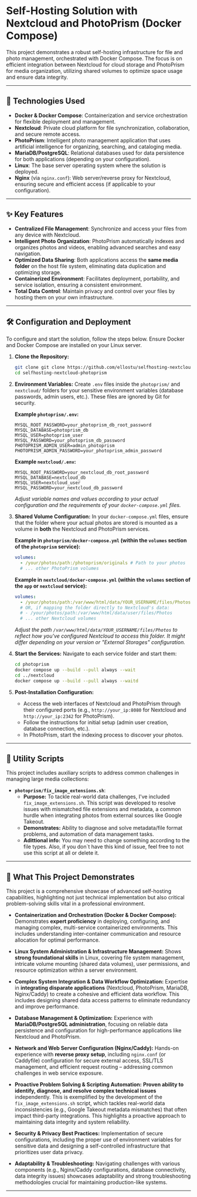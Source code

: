 # Self-Hosting Solution with Nextcloud and PhotoPrism (Docker Compose)

This project demonstrates a robust self-hosting infrastructure for file and photo management, orchestrated with Docker Compose. The focus is on efficient integration between Nextcloud for cloud storage and PhotoPrism for media organization, utilizing shared volumes to optimize space usage and ensure data integrity.

---

## 🚀 Technologies Used

* **Docker & Docker Compose**: Containerization and service orchestration for flexible deployment and management.
* **Nextcloud**: Private cloud platform for file synchronization, collaboration, and secure remote access.
* **PhotoPrism**: Intelligent photo management application that uses artificial intelligence for organizing, searching, and cataloging media.
* **MariaDB/PostgreSQL**: Relational databases used for data persistence for both applications (depending on your configuration).
* **Linux**: The base server operating system where the solution is deployed.
* **Nginx** (via `nginx.conf`): Web server/reverse proxy for Nextcloud, ensuring secure and efficient access (if applicable to your configuration).

---

## ✨ Key Features

* **Centralized File Management**: Synchronize and access your files from any device with Nextcloud.
* **Intelligent Photo Organization**: PhotoPrism automatically indexes and organizes photos and videos, enabling advanced searches and easy navigation.
* **Optimized Data Sharing**: Both applications access the **same media folder** on the host file system, eliminating data duplication and optimizing storage.
* **Containerized Environment**: Facilitates deployment, portability, and service isolation, ensuring a consistent environment.
* **Total Data Control**: Maintain privacy and control over your files by hosting them on your own infrastructure.

---

## 🛠️ Configuration and Deployment

To configure and start the solution, follow the steps below. Ensure Docker and Docker Compose are installed on your Linux server.

1.  **Clone the Repository:**
    ```bash
    git clone git clone https://github.com/ellostu/selfhosting-nextcloud-photoprism.git
    cd selfhosting-nextcloud-photoprism
    ```

2.  **Environment Variables:**
    Create `.env` files inside the `photoprism/` and `nextcloud/` folders for your sensitive environment variables (database passwords, admin users, etc.). These files are ignored by Git for security.

    **Example `photoprism/.env`:**
    ```
    MYSQL_ROOT_PASSWORD=your_photoprism_db_root_password
    MYSQL_DATABASE=photoprism_db
    MYSQL_USER=photoprism_user
    MYSQL_PASSWORD=your_photoprism_db_password
    PHOTOPRISM_ADMIN_USER=admin_photoprism
    PHOTOPRISM_ADMIN_PASSWORD=your_photoprism_admin_password
    ```

    **Example `nextcloud/.env`:**
    ```
    MYSQL_ROOT_PASSWORD=your_nextcloud_db_root_password
    MYSQL_DATABASE=nextcloud_db
    MYSQL_USER=nextcloud_user
    MYSQL_PASSWORD=your_nextcloud_db_password
    ```
    *Adjust variable names and values according to your actual configuration and the requirements of your `docker-compose.yml` files.*

3.  **Shared Volume Configuration:**
    In your `docker-compose.yml` files, ensure that the folder where your actual photos are stored is mounted as a volume in **both** the Nextcloud and PhotoPrism services.

    **Example in `photoprism/docker-compose.yml` (within the `volumes` section of the `photoprism` service):**
    ```yaml
    volumes:
      - /your/photos/path:/photoprism/originals # Path to your photos
      # ... other PhotoPrism volumes
    ```

    **Example in `nextcloud/docker-compose.yml` (within the `volumes` section of the `app` or `nextcloud` service):**
    ```yaml
    volumes:
      - /your/photos/path:/var/www/html/data/YOUR_USERNAME/files/Photos # Example mounting for a specific user
      # OR, if mapping the folder directly to Nextcloud's data:
      # - /your/photos/path:/var/www/html/data/user/files/Photos
      # ... other Nextcloud volumes
    ```
    *Adjust the path `/var/www/html/data/YOUR_USERNAME/files/Photos` to reflect how you've configured Nextcloud to access this folder. It might differ depending on your version or "External Storages" configuration.*

4.  **Start the Services:**
    Navigate to each service folder and start them:

    ```bash
    cd photoprism
    docker compose up --build --pull always --wait
    cd ../nextcloud
    docker compose up --build --pull always --waitd
    ```

5.  **Post-Installation Configuration:**
    * Access the web interfaces of Nextcloud and PhotoPrism through their configured ports (e.g., `http://your_ip:8080` for Nextcloud and `http://your_ip:2342` for PhotoPrism).
    * Follow the instructions for initial setup (admin user creation, database connection, etc.).
    * In PhotoPrism, start the indexing process to discover your photos.

---

## 🔧 Utility Scripts

This project includes auxiliary scripts to address common challenges in managing large media collections:

* **`photoprism/fix_image_extensions.sh`**:
    * **Purpose:** To tackle real-world data challenges, I've included `fix_image_extensions.sh`. This script was developed to resolve issues with mismatched file extensions and metadata, a common hurdle when integrating photos from external sources like Google Takeout.
    * **Demonstrates:** Ability to diagnose and solve metadata/file format problems, and automation of data management tasks.
    * **Adittional info:** You may need to change something according to the file types. Also, if you don`t have this kind of issue, feel free to not use this script at all or delete it.

---

## 🎯 What This Project Demonstrates

This project is a comprehensive showcase of advanced self-hosting capabilities, highlighting not just technical implementation but also critical problem-solving skills vital in a professional environment.

* **Containerization and Orchestration (Docker & Docker Compose):** Demonstrates **expert proficiency** in deploying, configuring, and managing complex, multi-service containerized environments. This includes understanding inter-container communication and resource allocation for optimal performance.

* **Linux System Administration & Infrastructure Management:** Shows **strong foundational skills** in Linux, covering file system management, intricate volume mounting (shared data volumes), user permissions, and resource optimization within a server environment.

* **Complex System Integration & Data Workflow Optimization:** Expertise in **integrating disparate applications** (Nextcloud, PhotoPrism, MariaDB, Nginx/Caddy) to create a cohesive and efficient data workflow. This includes designing shared data access patterns to eliminate redundancy and improve performance.

* **Database Management & Optimization:** Experience with **MariaDB/PostgreSQL administration**, focusing on reliable data persistence and configuration for high-performance applications like Nextcloud and PhotoPrism.

* **Network and Web Server Configuration (Nginx/Caddy):** Hands-on experience with **reverse proxy setup**, including `nginx.conf` (or Caddyfile) configuration for secure external access, SSL/TLS management, and efficient request routing – addressing common challenges in web service exposure.

* **Proactive Problem Solving & Scripting Automation:** **Proven ability to identify, diagnose, and resolve complex technical issues** independently. This is exemplified by the development of the `fix_image_extensions.sh` script, which tackles real-world data inconsistencies (e.g., Google Takeout metadata mismatches) that often impact third-party integrations. This highlights a proactive approach to maintaining data integrity and system reliability.

* **Security & Privacy Best Practices:** Implementation of secure configurations, including the proper use of environment variables for sensitive data and designing a self-controlled infrastructure that prioritizes user data privacy.

* **Adaptability & Troubleshooting:** Navigating challenges with various components (e.g., Nginx/Caddy configurations, database connectivity, data integrity issues) showcases adaptability and strong troubleshooting methodologies crucial for maintaining production-like systems.

---
